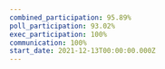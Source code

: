 ```yaml
---
combined_participation: 95.89%
poll_participation: 93.02%
exec_participation: 100%
communication: 100%
start_date: 2021-12-13T00:00:00.000Z
---
```

